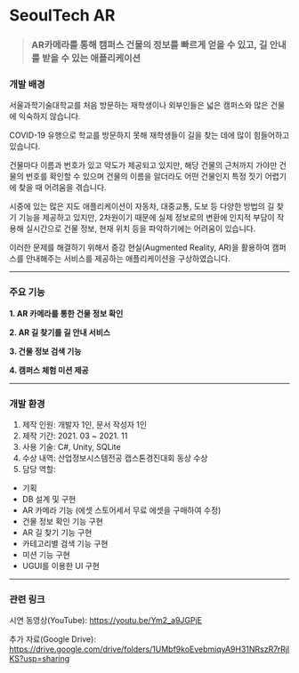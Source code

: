 # SeoulTech AR

>### AR카메라를 통해 캠퍼스 건물의 정보를 빠르게 얻을 수 있고, 길 안내를 받을 수 있는 애플리케이션

### 개발 배경

서울과학기술대학교를 처음 방문하는 재학생이나 외부인들은 넓은 캠퍼스와 많은 건물에 익숙하지 않습니다.

COVID-19 유행으로 학교를 방문하지 못해 재학생들이 길을 찾는 데에 많이 힘들어하고 있습니다.

건물마다 이름과 번호가 있고 약도가 제공되고 있지만, 해당 건물의 근처까지 가야만 건물의 번호를 확인할 수 있으며 건물의 이름을 알더라도 어떤 건물인지 특정 짓기 어렵기에 찾을 때 어려움을 겪습니다.

시중에 있는 많은 지도 애플리케이션이 자동차, 대중교통, 도보 등 다양한 방법의 길 찾기 기능을 제공하고 있지만, 2차원이기 때문에 실제 정보로의 변환에 인지적 부담이 작용해 실시간으로 건물 정보, 현재 위치 등을 파악하기에는 어려움이 있습니다.

이러한 문제를 해결하기 위해서 증강 현실(Augmented Reality, AR)을 활용하여 캠퍼스를 안내해주는 서비스를 제공하는 애플리케이션을 구상하였습니다. 

---

### 주요 기능
**1. AR 카메라를 통한 건물 정보 확인**

**2. AR 길 찾기를 길 안내 서비스**

**3. 건물 정보 검색 기능**

**4. 캠퍼스 체험 미션 제공**

---
### 개발 환경

1. 제작 인원: 개발자 1인, 문서 작성자 1인
2. 제작 기간: 2021. 03 ~ 2021. 11
3. 사용 기술: C#, Unity, SQLite
4. 수상 내역: 산업정보시스템전공 캡스톤경진대회 동상 수상
5. 담당 역할:
  - 기획
  - DB 설계 및 구현
  - AR 카메라 기능 (에셋 스토어세서 무료 에셋을 구매하여 수정)
  - 건물 정보 확인 기능 구현
  - AR 길 찾기 기능 구현
  - 카테고리별 검색 기능 구현
  - 미션 기능 구현
  - UGUI를 이용한 UI 구현

---
### 관련 링크

시연 동영상(YouTube): https://youtu.be/Ym2_a9JGPjE

추가 자료(Google Drive): https://drive.google.com/drive/folders/1UMbf9koEvebmiqyA9H31NRszR7rRjlKS?usp=sharing

